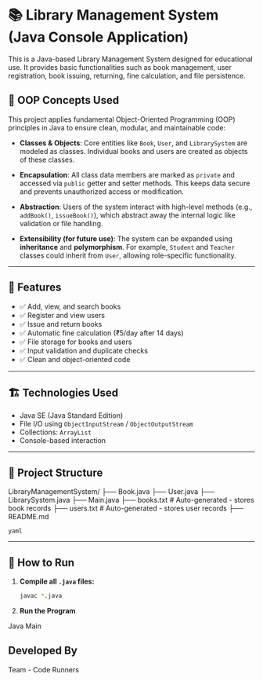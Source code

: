 # 📚 Library Management System (Java Console Application)

This is a Java-based Library Management System designed for educational use. It provides basic functionalities such as book management, user registration, book issuing, returning, fine calculation, and file persistence.

## 🧠 OOP Concepts Used

This project applies fundamental Object-Oriented Programming (OOP) principles in Java to ensure clean, modular, and maintainable code:

- **Classes & Objects**: Core entities like `Book`, `User`, and `LibrarySystem` are modeled as classes. Individual books and users are created as objects of these classes.

- **Encapsulation**: All class data members are marked as `private` and accessed via `public` getter and setter methods. This keeps data secure and prevents unauthorized access or modification.

- **Abstraction**: Users of the system interact with high-level methods (e.g., `addBook()`, `issueBook()`), which abstract away the internal logic like validation or file handling.

- **Extensibility (for future use)**: The system can be expanded using **inheritance** and **polymorphism**. For example, `Student` and `Teacher` classes could inherit from `User`, allowing role-specific functionality.



---

## 🚀 Features

- ✅ Add, view, and search books
- ✅ Register and view users
- ✅ Issue and return books
- ✅ Automatic fine calculation (₹5/day after 14 days)
- ✅ File storage for books and users
- ✅ Input validation and duplicate checks
- ✅ Clean and object-oriented code

---

## 🏗️ Technologies Used

- Java SE (Java Standard Edition)
- File I/O using `ObjectInputStream` / `ObjectOutputStream`
- Collections: `ArrayList`
- Console-based interaction

---

## 📂 Project Structure

LibraryManagementSystem/
├── Book.java
├── User.java
├── LibrarySystem.java
├── Main.java
├── books.txt # Auto-generated - stores book records
├── users.txt # Auto-generated - stores user records
├── README.md

`yaml`

---

## 🧪 How to Run

1. **Compile all `.java` files:**

   ```bash
   javac *.java

2. **Run the Program**

Java Main

## **Developed By**

Team - Code Runners


